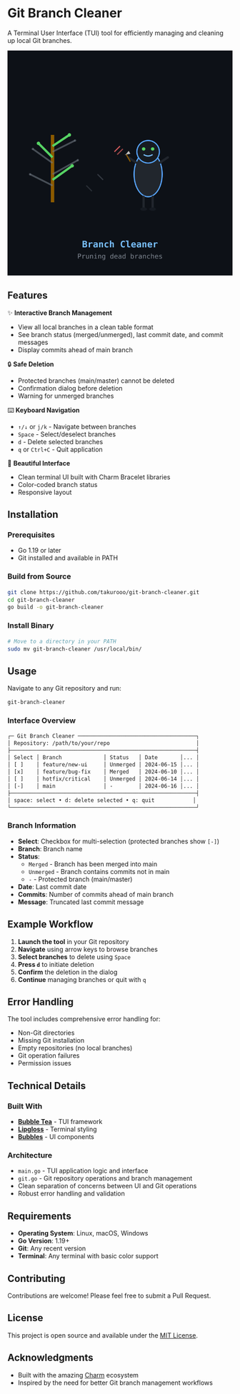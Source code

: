 # Git Branch Cleaner

A Terminal User Interface (TUI) tool for efficiently managing and cleaning up local Git branches.

![Git Branch Cleaner Mascot](./git-cleaner-mascot.svg)

## Features

✨ **Interactive Branch Management**

- View all local branches in a clean table format
- See branch status (merged/unmerged), last commit date, and commit messages
- Display commits ahead of main branch

🔒 **Safe Deletion**

- Protected branches (main/master) cannot be deleted
- Confirmation dialog before deletion
- Warning for unmerged branches

⌨️ **Keyboard Navigation**

- `↑/↓` or `j/k` - Navigate between branches
- `Space` - Select/deselect branches
- `d` - Delete selected branches
- `q` or `Ctrl+C` - Quit application

🎨 **Beautiful Interface**

- Clean terminal UI built with Charm Bracelet libraries
- Color-coded branch status
- Responsive layout

## Installation

### Prerequisites

- Go 1.19 or later
- Git installed and available in PATH

### Build from Source

```bash
git clone https://github.com/takurooo/git-branch-cleaner.git
cd git-branch-cleaner
go build -o git-branch-cleaner
```

### Install Binary

```bash
# Move to a directory in your PATH
sudo mv git-branch-cleaner /usr/local/bin/
```

## Usage

Navigate to any Git repository and run:

```bash
git-branch-cleaner
```

### Interface Overview

```
┌─ Git Branch Cleaner ─────────────────────────────────────┐
│ Repository: /path/to/your/repo                           │
├──────────────────────────────────────────────────────────┤
│ Select │ Branch             │ Status   │ Date       │... │
│ [ ]    │ feature/new-ui     │ Unmerged │ 2024-06-15 │... │
│ [x]    │ feature/bug-fix    │ Merged   │ 2024-06-10 │... │
│ [ ]    │ hotfix/critical    │ Unmerged │ 2024-06-14 │... │
│ [-]    │ main               │ -        │ 2024-06-16 │... │
├──────────────────────────────────────────────────────────┤
│ space: select • d: delete selected • q: quit            │
└──────────────────────────────────────────────────────────┘
```

### Branch Information

- **Select**: Checkbox for multi-selection (protected branches show `[-]`)
- **Branch**: Branch name
- **Status**: 
  - `Merged` - Branch has been merged into main
  - `Unmerged` - Branch contains commits not in main
  - `-` - Protected branch (main/master)
- **Date**: Last commit date
- **Commits**: Number of commits ahead of main branch
- **Message**: Truncated last commit message

## Example Workflow

1. **Launch the tool** in your Git repository
2. **Navigate** using arrow keys to browse branches
3. **Select branches** to delete using `Space`
4. **Press `d`** to initiate deletion
5. **Confirm** the deletion in the dialog
6. **Continue** managing branches or quit with `q`

## Error Handling

The tool includes comprehensive error handling for:

- Non-Git directories
- Missing Git installation
- Empty repositories (no local branches)
- Git operation failures
- Permission issues

## Technical Details

### Built With

- **[Bubble Tea](https://github.com/charmbracelet/bubbletea)** - TUI framework
- **[Lipgloss](https://github.com/charmbracelet/lipgloss)** - Terminal styling
- **[Bubbles](https://github.com/charmbracelet/bubbles)** - UI components

### Architecture

- `main.go` - TUI application logic and interface
- `git.go` - Git repository operations and branch management
- Clean separation of concerns between UI and Git operations
- Robust error handling and validation

## Requirements

- **Operating System**: Linux, macOS, Windows
- **Go Version**: 1.19+
- **Git**: Any recent version
- **Terminal**: Any terminal with basic color support

## Contributing

Contributions are welcome! Please feel free to submit a Pull Request.

## License

This project is open source and available under the [MIT License](LICENSE).

## Acknowledgments

- Built with the amazing [Charm](https://charm.sh/) ecosystem
- Inspired by the need for better Git branch management workflows
